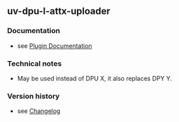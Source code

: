 uv-dpu-l-attx-uploader
----------

### Documentation

* see [Plugin Documentation](./doc/About.md)

### Technical notes

* May be used instead of DPU X, it also replaces DPY Y.

### Version history

* see [Changelog](./CHANGELOG.md)

